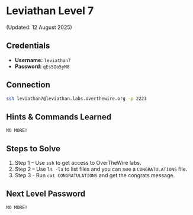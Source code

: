 # Leviathan Level 7
(Updated: 12 August 2025)

## Credentials
- **Username:** `leviathan7`
- **Password:** `qEs5Io5yM8`

## Connection
```bash
ssh leviathan7@leviathan.labs.overthewire.org -p 2223
```

## Hints & Commands Learned
`NO MORE!`

## Steps to Solve
1. Step 1 – Use `ssh` to get access to OverTheWire labs.
2. Step 2 – Use `ls -la` to list files and you can see a `CONGRATULATIONS` file.
3. Step 3 - Run `cat CONGRATULATIONS` and get the congrats message.

## Next Level Password
`NO MORE!`
